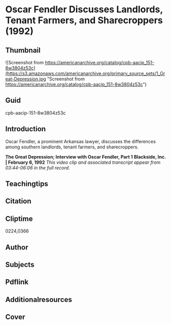 # Oscar Fendler Discusses Landlords, Tenant Farmers, and Sharecroppers (1992)

## Thumbnail

![Screenshot from https://americanarchive.org/catalog/cpb-aacip_151-8w3804z53c](https://s3.amazonaws.com/americanarchive.org/primary_source_sets/1_Great-Depression.jpg "Screenshot from https://americanarchive.org/catalog/cpb-aacip_151-8w3804z53c")

## Guid
cpb-aacip-151-8w3804z53c 

## Introduction

Oscar Fendler, a prominent Arkansas lawyer, discusses the differences among southern landlords, tenant farmers, and sharecroppers.

<b>The Great Depression; Interview with Oscar Fendler, Part 1</b>
<b>Blackside, Inc. | February 6, 1992</b>
<i>This video clip and associated transcript appear from 03:44-06:06 in the full record.</i>

## Teachingtips

## Citation

## Cliptime

0224,0366

## Author
## Subjects
## Pdflink
## Additionalresources
## Cover
